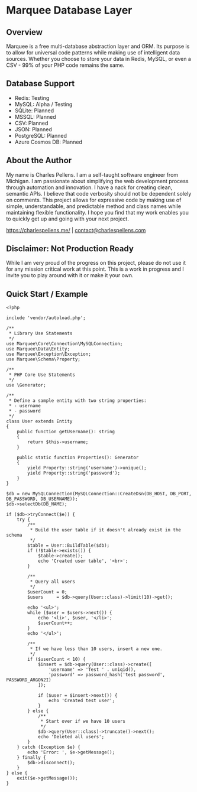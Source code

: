 # Marquee Database Layer

## Overview

Marquee is a free multi-database abstraction layer and ORM. Its purpose is to allow for universal code patterns while making
use of intelligent data sources. Whether you choose to store your data in Redis, MySQL, or even a CSV - 99% of your PHP code
remains the same.

## Database Support

* Redis: Testing
* MySQL: Alpha / Testing
* SQLite: Planned
* MSSQL: Planned
* CSV: Planned
* JSON: Planned
* PostgreSQL: Planned
* Azure Cosmos DB: Planned

## About the Author

My name is Charles Pellens. I am a self-taught software engineer from Michigan. I am passionate about
simplifying the web development process through automation and innovation. I have a nack for creating clean, semantic APIs.
I believe that code verbosity should not be dependent solely on comments. This project allows for expressive code by making use of
simple, understandable, and predictable method and class names while maintaining flexible functionality. I hope you find that
my work enables you to quickly get up and going with your next project.

https://charlespellens.me/ | contact@charlespellens.com

## Disclaimer: Not Production Ready

While I am very proud of the progress on this project, please do not use it for any mission critical work at this point.
This is a work in progress and I invite you to play around with it or make it your own.

## Quick Start / Example

```injectablephp
<?php

include 'vendor/autoload.php';

/**
 * Library Use Statements
 */
use Marquee\Core\Connection\MySQLConnection;
use Marquee\Data\Entity;
use Marquee\Exception\Exception;
use Marquee\Schema\Property;

/**
 * PHP Core Use Statements
 */
use \Generator;

/**
 * Define a sample entity with two string properties:
 * - username
 * - password
 */
class User extends Entity
{
    public function getUsername(): string
    {
        return $this->username;
    }

    public static function Properties(): Generator
    {
        yield Property::string('username')->unique();
        yield Property::string('password');
    }
}

$db = new MySQLConnection(MySQLConnection::CreateDsn(DB_HOST, DB_PORT, DB_PASSWORD, DB_USERNAME));
$db->selectDb(DB_NAME);

if ($db->tryConnect($e)) {
    try {
        /**
         * Build the user table if it doesn't already exist in the schema
         */
        $table = User::BuildTable($db);
        if (!$table->exists()) {
            $table->create();
            echo 'Created user table', '<br>';
        }

        /**
         * Query all users
         */
        $userCount = 0;
        $users     = $db->query(User::class)->limit(10)->get();

        echo '<ul>';
        while ($user = $users->next()) {
            echo '<li>', $user, '</li>';
            $userCount++;
        }
        echo '</ul>';

        /**
         * If we have less than 10 users, insert a new one.
         */
        if ($userCount < 10) {
            $insert = $db->query(User::class)->create([
                'username' => 'Test ' . uniqid(),
                'password' => password_hash('test password', PASSWORD_ARGON2I)
            ]);

            if ($user = $insert->next()) {
                echo 'Created test user';
            }
        } else {
            /**
             * Start over if we have 10 users
             */
            $db->query(User::class)->truncate()->next();
            echo 'Deleted all users';
        }
    } catch (Exception $e) {
        echo 'Error: ', $e->getMessage();
    } finally {
        $db->disconnect();
    }
} else {
    exit($e->getMessage());
}
```